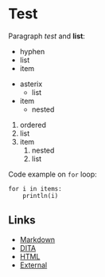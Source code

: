 # Test

Paragraph *test* and **list**:

-   hyphen
-   list
-   item

*   asterix
    *   list
*   item
    *   nested

1.  ordered
1.  list
1.  item
    1.  nested
    1.  list

Code example on `for` loop:

    for i in items:
        println(i)

Links
-----

*   [Markdown](test.md)
*   [DITA](test.dita)
*   [HTML](test.html)
*   [External](http://www.example.com/test.html)
